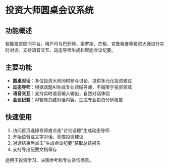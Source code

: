 # 投资大师圆桌会议系统

## 功能概述

智能投资顾问平台，用户可与巴菲特、索罗斯、芒格、克鲁格曼等投资大师进行实时对话。支持语音交互、动态导师生成和智能会议纪要。

## 主要功能

- **圆桌对话**：多位投资大师同时参与讨论，提供多元化投资建议
- **动态导师**：根据话题AI生成专业领域导师，不局限于投资领域  
- **语音交互**：支持实时语音输入输出，自然对话体验
- **会议纪要**：AI智能总结对话内容，生成专业投资分析报告

## 快速使用

1. 访问首页选择导师或点击"讨论话题"生成动态导师
2. 开始语音或文字对话，获取投资建议
3. 对话结束后点击"生成会议纪要"获取总结报告
4. 支持导出纪要文档保存

适用于投资学习、决策参考和专业咨询场景。
